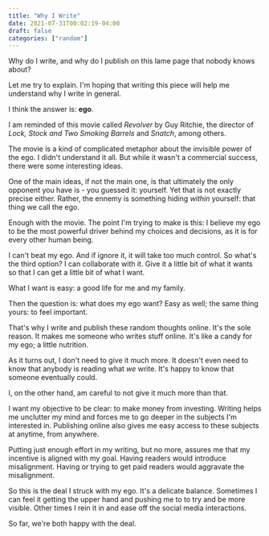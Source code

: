 ```yaml
---
title: "Why I Write"
date: 2021-07-31T00:02:19-04:00
draft: false
categories: ["random"]
---
```


Why do I write, and why do I publish on this lame page that nobody knows about?

Let me try to explain. I'm hoping that writing this piece will help me understand why I write in general.

I think the answer is: **ego**.

I am reminded of this movie called _Revolver_ by Guy Ritchie, the director of _Lock, Stock and Two Smoking Barrels_ and _Snatch_, among others.

The movie is a kind of complicated metaphor about the invisible power of the ego. I didn't understand it all. But while it wasn't a commercial success, there were some interesting ideas.

One of the main ideas, if not the main one, is that ultimately the only opponent you have is - you guessed it: yourself. Yet that is not exactly precise either. Rather, the ennemy is something hiding _within_ yourself: that thing we call the ego.

Enough with the movie. The point I'm trying to make is this: I believe my ego to be the most powerful driver behind my choices and decisions, as it is for every other human being.

I can't beat my ego. And if ignore it, it will take too much control. So what's the third option? I can collaborate with it. Give it a little bit of what it wants so that I can get a little bit of what I want.

What I want is easy: a good life for me and my family.

Then the question is: what does my ego want? Easy as well; the same thing yours: to feel important. 

That's why I write and publish these random thoughts online. It's the sole reason. It makes me someone who writes stuff online. It's like a candy for my ego; a little nutrition.

As it turns out, I don't need to give it much more. It doesn't even need to know that anybody is reading what _we_ write. It's happy to know that someone eventually could. 

I, on the other hand, am careful to not give it much more than that. 

I want my objective to be clear: to make money from investing. Writing helps me unclutter my mind and forces me to go deeper in the subjects I'm interested in. Publishing online also gives me easy access to these subjects at anytime, from anywhere.

Putting just enough effort in my writing, but no more, assures me that my incentive is aligned with my goal. Having readers would introduce misalignment. Having or trying to get paid readers would aggravate the misalignment.

So this is the deal I struck with my ego. It's a delicate balance. Sometimes I can feel it getting the upper hand and pushing me to to try and be more visible. Other times I rein it in and ease off the social media interactions. 

So far, we're both happy with the deal.







